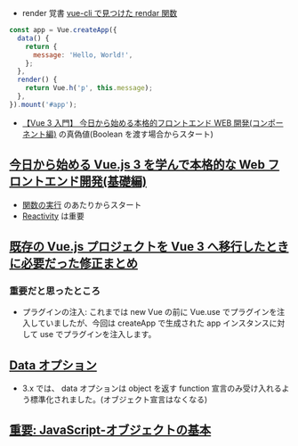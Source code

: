 - render 覚書
  [vue-cli で見つけた rendar 関数](https://reffect.co.jp/vue/vue-js-render)

```JavaScript
const app = Vue.createApp({
  data() {
    return {
      message: 'Hello, World!',
    };
  },
  render() {
    return Vue.h('p', this.message);
  },
}).mount('#app');
```

- [【Vue 3 入門】 今日から始める本格的フロントエンド WEB 開発(コンポーネント編)](https://reffect.co.jp/vue/vue-js-components) の真偽値(Boolean を渡す場合からスタート)

## [今日から始める Vue.js 3 を学んで本格的な Web フロントエンド開発(基礎編)](https://reffect.co.jp/vue/beginner-vue#Vuejs)

- [関数の実行](https://reffect.co.jp/vue/beginner-vue#Binding) のあたりからスタート
- [Reactivity](https://reffect.co.jp/vue/beginner-vue#Reactivity) は重要

## [既存の Vue.js プロジェクトを Vue 3 へ移行したときに必要だった修正まとめ](https://qiita.com/laineus/items/d1f1f7972f521556a788)

### 重要だと思ったところ

- プラグインの注入: これまでは new Vue の前に Vue.use でプラグインを注入していましたが、今回は createApp で生成された app インスタンスに対して use でプラグインを注入します。

## [Data オプション](https://v3.ja.vuejs.org/guide/migration/data-option.html#%E6%A6%82%E8%A6%81)

- 3.x では、 data オプションは object を返す function 宣言のみ受け入れるよう標準化されました。(オブジェクト宣言はなくなる)

## [重要: JavaScript-オブジェクトの基本](https://developer.mozilla.org/ja/docs/Learn/JavaScript/Objects/Basics)
